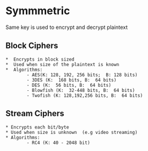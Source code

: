  # Symmmetric 

 Same key is used to encrypt and decrypt plaintext


 ## Block Ciphers
    *  Encrypts in block sized
    *  Used when size of the plaintext is known
    *  Algorithms:  
            - AES(K: 128, 192, 256 bits;  B: 128 bits)
            - 3DES (K:  168 bits, B:  64 bits)
            - DES (K:  56 bits, B:  64 bits)
            - Blowfish (K:  32-448 bits, B:  64 bits)
            - Twofish (K: 128,192,256 bits, B:  64 bits)

 ## Stream Ciphers
    * Encrypts each bit/byte
    * Used when size is unknown  (e.g video streaming)
    * Algorithms:
            - RC4 (K: 40 - 2048 bit)

